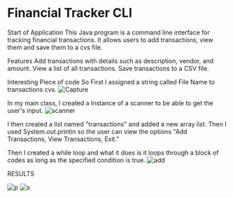 # Financial Tracker CLI
Start of Application 
This Java program is a command line interface for tracking financial transactions. It allows users to add transactions, view them and save them to a cvs file.

Features
Add transactions with details such as description, vendor, and amount.
View a list of all transactions.
Save transactions to a CSV file.

Interesting Piece of code
So First I assigned a string called File Name to transactions cvs. 
![Capture](https://github.com/JBueno3/CapstoneOne_AccountingLedger/assets/166542802/5a00d003-cef3-4774-9aaf-58bb4762bea3)

In my main class, I created a Instance of a scanner to be able to get the user's input. 
![scanner](https://github.com/JBueno3/CapstoneOne_AccountingLedger/assets/166542802/d6d60d79-ac81-4a26-8525-2659a1802517)

I then created a list named "transactions" and added a new array list. Then I used System.out.printin so the user can view the options "Add Transactions, View Transactions, Exit."

Then I created a while loop and what it does is it loops through a block of codes as long as the specified condition is true. 
![add](https://github.com/JBueno3/CapstoneOne_AccountingLedger/assets/166542802/27a1537e-24e4-4c51-b498-163e53f0344b)










RESULTS


![p](https://github.com/JBueno3/CapstoneOne_AccountingLedger/assets/166542802/e9c00e87-c0a0-47b3-8544-d590f75f9e37)
![s](https://github.com/JBueno3/CapstoneOne_AccountingLedger/assets/166542802/ba5dc57c-3a38-4d95-9777-53ad6fdaafaf)

 
